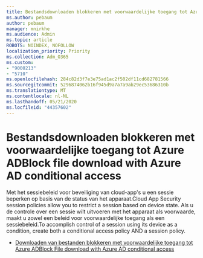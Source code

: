 ```yaml
---
title: Bestandsdownloaden blokkeren met voorwaardelijke toegang tot Azure AD
ms.author: pebaum
author: pebaum
manager: mnirkhe
ms.audience: Admin
ms.topic: article
ROBOTS: NOINDEX, NOFOLLOW
localization_priority: Priority
ms.collection: Adm_O365
ms.custom:
- "9000213"
- "5710"
ms.openlocfilehash: 284c82d3f7e3e75ad1ac2f502df11cd682781566
ms.sourcegitcommit: 5296874062b16f945d9a7a7a9ab29ec53686310b
ms.translationtype: MT
ms.contentlocale: nl-NL
ms.lasthandoff: 05/21/2020
ms.locfileid: "44357602"
---
```

# <a name="block-file-download-with-azure-ad-conditional-access"></a><span data-ttu-id="58ab5-102">Bestandsdownloaden blokkeren met voorwaardelijke toegang tot Azure AD</span><span class="sxs-lookup"><span data-stu-id="58ab5-102">Block file download with Azure AD conditional access</span></span>

<span data-ttu-id="58ab5-103">Met het sessiebeleid voor beveiliging van cloud-app's u een sessie beperken op basis van de status van het apparaat.</span><span class="sxs-lookup"><span data-stu-id="58ab5-103">Cloud App Security session policies allow you to restrict a session based on device state.</span></span> <span data-ttu-id="58ab5-104">Als u de controle over een sessie wilt uitvoeren met het apparaat als voorwaarde, maakt u zowel een beleid voor voorwaardelijke toegang als een sessiebeleid.</span><span class="sxs-lookup"><span data-stu-id="58ab5-104">To accomplish control of a session using its device as a condition, create both a conditional access policy AND a session policy.</span></span>

- [<span data-ttu-id="58ab5-105">Downloaden van bestanden blokkeren met voorwaardelijke toegang tot Azure AD</span><span class="sxs-lookup"><span data-stu-id="58ab5-105">Block File download with Azure AD conditional access</span></span>](https://docs.microsoft.com/cloud-app-security/use-case-proxy-block-session-aad#create-a-block-download-policy-for-unmanaged-devices)
